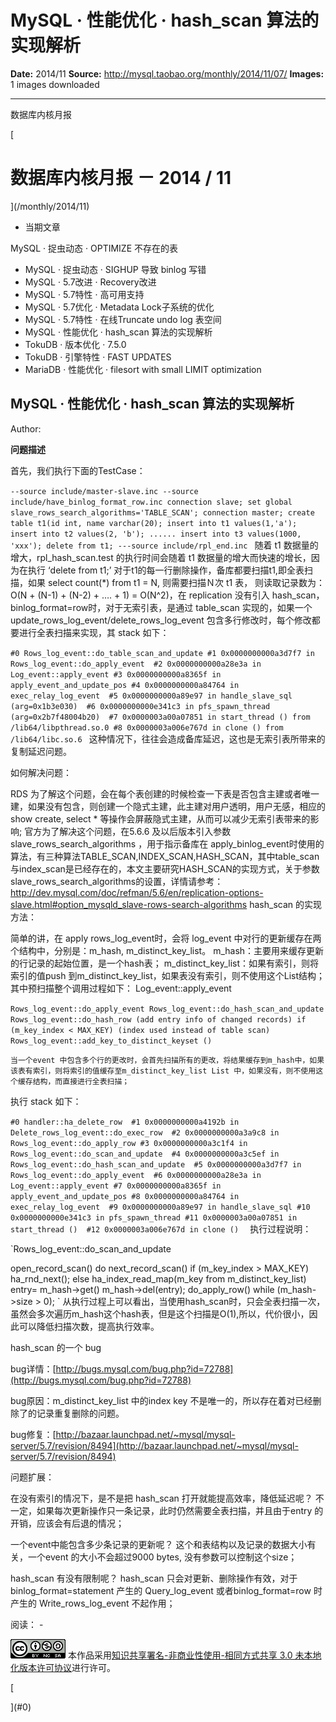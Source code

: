 # MySQL · 性能优化 · hash_scan 算法的实现解析

**Date:** 2014/11
**Source:** http://mysql.taobao.org/monthly/2014/11/07/
**Images:** 1 images downloaded

---

数据库内核月报

 [
 # 数据库内核月报 － 2014 / 11
 ](/monthly/2014/11)

 * 当期文章

 MySQL · 捉虫动态 · OPTIMIZE 不存在的表
* MySQL · 捉虫动态 · SIGHUP 导致 binlog 写错
* MySQL · 5.7改进 · Recovery改进
* MySQL · 5.7特性 · 高可用支持
* MySQL · 5.7优化 · Metadata Lock子系统的优化
* MySQL · 5.7特性 · 在线Truncate undo log 表空间
* MySQL · 性能优化 · hash_scan 算法的实现解析
* TokuDB · 版本优化 · 7.5.0
* TokuDB · 引擎特性 · FAST UPDATES
* MariaDB · 性能优化 · filesort with small LIMIT optimization

 ## MySQL · 性能优化 · hash_scan 算法的实现解析 
 Author: 

 **问题描述**

首先，我们执行下面的TestCase：

`--source include/master-slave.inc
--source include/have_binlog_format_row.inc
connection slave;
set global slave_rows_search_algorithms='TABLE_SCAN';
connection master;
create table t1(id int, name varchar(20);
insert into t1 values(1,'a');
insert into t2 values(2, 'b');
......
insert into t3 values(1000, 'xxx');
delete from t1;
---source include/rpl_end.inc
`
随着 t1 数据量的增大，rpl_hash_scan.test 的执行时间会随着 t1 数据量的增大而快速的增长，因为在执行 ‘delete from t1;’ 对于t1的每一行删除操作，备库都要扫描t1,即全表扫描，如果 select count(*) from t1 = N, 则需要扫描Ｎ次 t1 表， 则读取记录数为： O(N + (N-1) + (N-2) + …. + 1) = O(N^2)，在 replication 没有引入 hash_scan，binlog_format=row时，对于无索引表，是通过 table_scan 实现的，如果一个update_rows_log_event/delete_rows_log_event 包含多行修改时，每个修改都要进行全表扫描来实现，其 stack 如下：

`#0 Rows_log_event::do_table_scan_and_update
#1 0x0000000000a3d7f7 in Rows_log_event::do_apply_event 
#2 0x0000000000a28e3a in Log_event::apply_event
#3 0x0000000000a8365f in apply_event_and_update_pos
#4 0x0000000000a84764 in exec_relay_log_event 
#5 0x0000000000a89e97 in handle_slave_sql (arg=0x1b3e030) 
#6 0x0000000000e341c3 in pfs_spawn_thread (arg=0x2b7f48004b20) 
#7 0x0000003a00a07851 in start_thread () from /lib64/libpthread.so.0
#8 0x0000003a006e767d in clone () from /lib64/libc.so.6
`
这种情况下，往往会造成备库延迟，这也是无索引表所带来的复制延迟问题。

如何解决问题：

RDS 为了解这个问题，会在每个表创建的时候检查一下表是否包含主建或者唯一建，如果没有包含，则创建一个隐式主建，此主建对用户透明，用户无感，相应的show create, select * 等操作会屏蔽隐式主建，从而可以减少无索引表带来的影响;
官方为了解决这个问题，在5.6.6 及以后版本引入参数 slave_rows_search_algorithms ，用于指示备库在 apply_binlog_event时使用的算法，有三种算法TABLE_SCAN,INDEX_SCAN,HASH_SCAN，其中table_scan与index_scan是已经存在的，本文主要研究HASH_SCAN的实现方式，关于参数slave_rows_search_algorithms的设置，详情请参考：http://dev.mysql.com/doc/refman/5.6/en/replication-options-slave.html#option_mysqld_slave-rows-search-algorithms
hash_scan 的实现方法：

简单的讲，在 apply rows_log_event时，会将 log_event 中对行的更新缓存在两个结构中，分别是：m_hash, m_distinct_key_list。 m_hash：主要用来缓存更新的行记录的起始位置，是一个hash表； m_distinct_key_list：如果有索引，则将索引的值push 到m_distinct_key_list，如果表没有索引，则不使用这个List结构； 其中预扫描整个调用过程如下： Log_event::apply_event

`Rows_log_event::do_apply_event
Rows_log_event::do_hash_scan_and_update 
Rows_log_event::do_hash_row (add entry info of changed records)
if (m_key_index < MAX_KEY) (index used instead of table scan)
Rows_log_event::add_key_to_distinct_keyset ()
`
```
当一个event 中包含多个行的更改时，会首先扫描所有的更改，将结果缓存到m_hash中，如果该表有索引，则将索引的值缓存至m_distinct_key_list List 中，如果没有，则不使用这个缓存结构，而直接进行全表扫描；

```

执行 stack 如下：

`#0 handler::ha_delete_row 
#1 0x0000000000a4192b in Delete_rows_log_event::do_exec_row 
#2 0x0000000000a3a9c8 in Rows_log_event::do_apply_row
#3 0x0000000000a3c1f4 in Rows_log_event::do_scan_and_update 
#4 0x0000000000a3c5ef in Rows_log_event::do_hash_scan_and_update 
#5 0x0000000000a3d7f7 in Rows_log_event::do_apply_event 
#6 0x0000000000a28e3a in Log_event::apply_event
#7 0x0000000000a8365f in apply_event_and_update_pos
#8 0x0000000000a84764 in exec_relay_log_event 
#9 0x0000000000a89e97 in handle_slave_sql
#10 0x0000000000e341c3 in pfs_spawn_thread
#11 0x0000003a00a07851 in start_thread () 
#12 0x0000003a006e767d in clone () 
`
执行过程说明：

`Rows_log_event::do_scan_and_update

open_record_scan()
do
next_record_scan()
if (m_key_index > MAX_KEY)
ha_rnd_next();
else
ha_index_read_map(m_key from m_distinct_key_list) 
entry= m_hash->get()
m_hash->del(entry);
do_apply_row()
while (m_hash->size > 0);
`
从执行过程上可以看出，当使用hash_scan时，只会全表扫描一次，虽然会多次遍历m_hash这个hash表，但是这个扫描是O(1),所以，代价很小，因此可以降低扫描次数，提高执行效率。

hash_scan 的一个 bug

bug详情：[http://bugs.mysql.com/bug.php?id=72788](http://bugs.mysql.com/bug.php?id=72788)

bug原因：m_distinct_key_list 中的index key 不是唯一的，所以存在着对已经删除了的记录重复删除的问题。

bug修复：[http://bazaar.launchpad.net/~mysql/mysql-server/5.7/revision/8494](http://bazaar.launchpad.net/~mysql/mysql-server/5.7/revision/8494)

问题扩展：

在没有索引的情况下，是不是把 hash_scan 打开就能提高效率，降低延迟呢？
不一定，如果每次更新操作只一条记录，此时仍然需要全表扫描，并且由于entry 的开销，应该会有后退的情况；

一个event中能包含多少条记录的更新呢？
这个和表结构以及记录的数据大小有关，一个event 的大小不会超过9000 bytes, 没有参数可以控制这个size；

hash_scan 有没有限制呢？
hash_scan 只会对更新、删除操作有效，对于binlog_format=statement 产生的 Query_log_event 或者binlog_format=row 时产生的 Write_rows_log_event 不起作用；

 阅读： - 

[![知识共享许可协议](.img/8232d49bd3e9_88x31.png)](http://creativecommons.org/licenses/by-nc-sa/3.0/)
本作品采用[知识共享署名-非商业性使用-相同方式共享 3.0 未本地化版本许可协议](http://creativecommons.org/licenses/by-nc-sa/3.0/)进行许可。

 [

 ](#0)